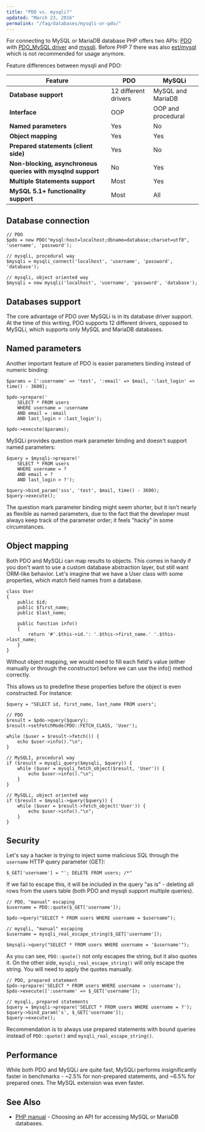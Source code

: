 ```yaml
---
title: "PDO vs. mysqli?"
updated: "March 23, 2016"
permalink: "/faq/databases/mysqli-or-pdo/"
---
```


For connecting to MySQL or MariaDB database PHP offers two APIs:
[PDO](http://php.net/manual/en/book.pdo.php) with
[PDO_MySQL driver](http://php.net/manual/en/ref.pdo-mysql.php) and
[mysqli](http://php.net/manual/en/book.mysqli.php). Before PHP 7 there was also
[ext/mysql](http://php.net/manual/en/book.mysql.php) which is not recommended for
usage anymore.

Feature differences between mysqli and PDO:

Feature | PDO | MySQLi
--- | --- | ---
**Database support** | 12 different drivers | MySQL and MariaDB
**Interface** | OOP | OOP and procedural
**Named parameters** | Yes | No
**Object mapping** | Yes | Yes
**Prepared statements (client side)** | Yes | No
**Non-blocking, asynchronous queries with mysqlnd support** | No | Yes
**Multiple Statements support** | Most | Yes
**MySQL 5.1+ functionality support** | Most | All


## Database connection

```php?start_inline=1
// PDO
$pdo = new PDO("mysql:host=localhost;dbname=database;charset=utf8", 'username', 'password');

// mysqli, procedural way
$mysqli = mysqli_connect('localhost', 'username', 'password', 'database');

// mysqli, object oriented way
$mysqli = new mysqli('localhost', 'username', 'password', 'database');
```

## Databases support

The core advantage of PDO over MySQLi is in its database driver support. At the
time of this writing, PDO supports 12 different drivers, opposed to MySQLi,
which supports only MySQL and MariaDB databases.


## Named parameters

Another important feature of PDO is easier parameters binding instead of numeric
binding:

```php?start_inline=1
$params = [':username' => 'test', ':email' => $mail, ':last_login' => time() - 3600];

$pdo->prepare('
    SELECT * FROM users
    WHERE username = :username
    AND email = :email
    AND last_login > :last_login');

$pdo->execute($params);
```

MySQLi provides question mark parameter binding and doesn't support named parameters:

```php?start_inline=1
$query = $mysqli->prepare('
    SELECT * FROM users
    WHERE username = ?
    AND email = ?
    AND last_login > ?');

$query->bind_param('sss', 'test', $mail, time() - 3600);
$query->execute();
```

The question mark parameter binding might seem shorter, but it isn't nearly as
flexible as named parameters, due to the fact that the developer must always keep
track of the parameter order; it feels "hacky" in some circumstances.

## Object mapping

Both PDO and MySQLi can map results to objects. This comes in handy if you don't
want to use a custom database abstraction layer, but still want ORM-like behavior.
Let's imagine that we have a User class with some properties, which match field
names from a database.

```php?start_inline=1
class User
{
    public $id;
    public $first_name;
    public $last_name;

    public function info()
    {
        return '#'.$this->id.': '.$this->first_name.' '.$this->last_name;
    }
}
```

Without object mapping, we would need to fill each field's value (either manually
or through the constructor) before we can use the info() method correctly.

This allows us to predefine these properties before the object is even constructed.
For instance:

```php?start_inline=1
$query = "SELECT id, first_name, last_name FROM users";

// PDO
$result = $pdo->query($query);
$result->setFetchMode(PDO::FETCH_CLASS, 'User');

while ($user = $result->fetch()) {
    echo $user->info()."\n";
}

// MySQLI, procedural way
if ($result = mysqli_query($mysqli, $query)) {
    while ($user = mysqli_fetch_object($result, 'User')) {
        echo $user->info()."\n";
    }
}

// MySQLi, object oriented way
if ($result = $mysqli->query($query)) {
    while ($user = $result->fetch_object('User')) {
        echo $user->info()."\n";
    }
}
```

## Security

Let's say a hacker is trying to inject some malicious SQL through the `username`
HTTP query parameter (GET):

```php?start_inline=1
$_GET['username'] = "'; DELETE FROM users; /*"
```

If we fail to escape this, it will be included in the query "as is" - deleting
all rows from the users table (both PDO and mysqli support multiple queries).

```php?start_inline=1
// PDO, "manual" escaping
$username = PDO::quote($_GET['username']);

$pdo->query("SELECT * FROM users WHERE username = $username");

// mysqli, "manual" escaping
$username = mysqli_real_escape_string($_GET['username']);

$mysqli->query("SELECT * FROM users WHERE username = '$username'");
```

As you can see, `PDO::quote()` not only escapes the string, but it also quotes it.
On the other side, `mysqli_real_escape_string()` will only escape the string. You
will need to apply the quotes manually.

```php?start_inline=1
// PDO, prepared statement
$pdo->prepare('SELECT * FROM users WHERE username = :username');
$pdo->execute([':username' => $_GET['username']);

// mysqli, prepared statements
$query = $mysqli->prepare('SELECT * FROM users WHERE username = ?');
$query->bind_param('s', $_GET['username']);
$query->execute();
```

Recommendation is to always use prepared statements with bound queries instead
of `PDO::quote()` and `mysqli_real_escape_string()`.

## Performance

While both PDO and MySQLi are quite fast, MySQLi performs insignificantly faster
in benchmarks - ~2.5% for non-prepared statements, and ~6.5% for prepared ones.
The MySQL extension was even faster.

## See Also

* [PHP manual](http://php.net/manual/en/mysqlinfo.api.choosing.php) - Choosing
  an API for accessing MySQL or MariaDB databases.
